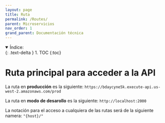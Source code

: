 ```yaml
---
layout: page
title: Ruta
permalink: /Routes/
parent: Microservicios
nav_order: 1
grand_parent: Documentación técnica
---
```

<details open markdown="block">
  <summary>
    Índice:
  </summary>
  {: .text-delta }
1. TOC
{:toc}
</details>

# Ruta principal para acceder a la API
La ruta en **producción** es la siguiente:
`https://bdaycyne5k.execute-api.us-west-2.amazonaws.com/prod`


La ruta en **modo de desarollo** es la siguiente:
`http://localhost:2000`

La notación para el acceso a cualquiera de las rutas será de la siguiente namera: `"{host}/"`
